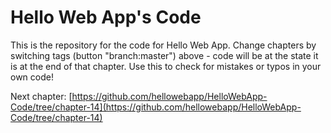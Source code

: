 Hello Web App's Code
====================

This is the repository for the code for Hello Web App. Change chapters by
switching tags (button "branch:master") above - code will be at the state it is
at the end of that chapter. Use this to check for mistakes or typos in your own
code!

Next chapter:
[https://github.com/hellowebapp/HelloWebApp-Code/tree/chapter-14](https://github.com/hellowebapp/HelloWebApp-Code/tree/chapter-14) 
